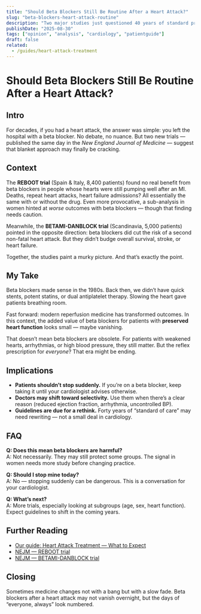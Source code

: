 ```yaml
---
title: "Should Beta Blockers Still Be Routine After a Heart Attack?"
slug: "beta-blockers-heart-attack-routine"
description: "Two major studies just questioned 40 years of standard practice — is it time to rethink the reflex prescription of beta blockers after MI?"
publishDate: "2025-08-30"
tags: ["opinion", "analysis", "cardiology", "patientguide"]
draft: false
related:
  - /guides/heart-attack-treatment
---
```


# Should Beta Blockers Still Be Routine After a Heart Attack?

## Intro
For decades, if you had a heart attack, the answer was simple: you left the hospital with a beta blocker. No debate, no nuance. But two new trials — published the same day in the *New England Journal of Medicine* — suggest that blanket approach may finally be cracking.

## Context
The **REBOOT trial** (Spain & Italy, 8,400 patients) found no real benefit from beta blockers in people whose hearts were still pumping well after an MI. Deaths, repeat heart attacks, heart failure admissions? All essentially the same with or without the drug. Even more provocative, a sub-analysis in women hinted at *worse* outcomes with beta blockers — though that finding needs caution.

Meanwhile, the **BETAMI-DANBLOCK trial** (Scandinavia, 5,000 patients) pointed in the opposite direction: beta blockers did cut the risk of a second non-fatal heart attack. But they didn’t budge overall survival, stroke, or heart failure.

Together, the studies paint a murky picture. And that’s exactly the point.

## My Take
Beta blockers made sense in the 1980s. Back then, we didn’t have quick stents, potent statins, or dual antiplatelet therapy. Slowing the heart gave patients breathing room.  

Fast forward: modern reperfusion medicine has transformed outcomes. In this context, the added value of beta blockers for patients with **preserved heart function** looks small — maybe vanishing.  

That doesn’t mean beta blockers are obsolete. For patients with weakened hearts, arrhythmias, or high blood pressure, they still matter. But the reflex prescription for *everyone*? That era might be ending.

## Implications
- **Patients shouldn’t stop suddenly.** If you’re on a beta blocker, keep taking it until your cardiologist advises otherwise.  
- **Doctors may shift toward selectivity.** Use them when there’s a clear reason (reduced ejection fraction, arrhythmia, uncontrolled BP).  
- **Guidelines are due for a rethink.** Forty years of “standard of care” may need rewriting — not a small deal in cardiology.  

## FAQ
**Q: Does this mean beta blockers are harmful?**  
A: Not necessarily. They may still protect some groups. The signal in women needs more study before changing practice.  

**Q: Should I stop mine today?**  
A: No — stopping suddenly can be dangerous. This is a conversation for your cardiologist.  

**Q: What’s next?**  
A: More trials, especially looking at subgroups (age, sex, heart function). Expect guidelines to shift in the coming years.  

## Further Reading
- [Our guide: Heart Attack Treatment — What to Expect](/guides/heart-attack-treatment)  
- [NEJM — REBOOT trial](https://www.nejm.org/)  
- [NEJM — BETAMI-DANBLOCK trial](https://www.nejm.org/)  

## Closing
Sometimes medicine changes not with a bang but with a slow fade. Beta blockers after a heart attack may not vanish overnight, but the days of “everyone, always” look numbered.

